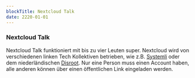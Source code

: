 ```yaml
---
blockTitle: Nextcloud Talk
date: 2220-01-01
---
```

### Nextcloud Talk

Nextcloud Talk funktioniert mit bis zu vier Leuten super. Nextcloud wird von verschiedenen linken Tech Kollektiven betrieben, wie z.B. [Systemli](https://www.systemli.org/service/cloud.html) oder dem niederländischen [Disroot](https://disroot.org/en/services/nextcloud). Nur eine Person muss einen Account haben, alle anderen können über einen öffentlichen Link eingeladen werden.
